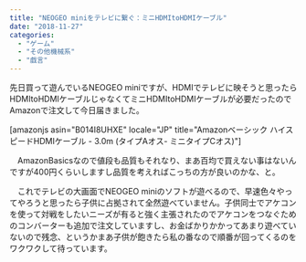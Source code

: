 ```yaml
---
title: "NEOGEO miniをテレビに繋ぐ：ミニHDMItoHDMIケーブル"
date: "2018-11-27"
categories: 
  - "ゲーム"
  - "その他機械系"
  - "戯言"
---
```


先日買って遊んでいるNEOGEO miniですが、HDMIでテレビに映そうと思ったらHDMItoHDMIケーブルじゃなくてミニHDMItoHDMIケーブルが必要だったのでAmazonで注文して今日届きました。

\[amazonjs asin="B014I8UHXE" locale="JP" title="Amazonベーシック ハイスピードHDMIケーブル - 3.0m (タイプAオス- ミニタイプCオス)"\]

　AmazonBasicsなので値段も品質もそれなり、まあ百均で買えない事はないんですが400円くらいしますし品質を考えればこっちの方が良いのかな、と。

　これでテレビの大画面でNEOGEO miniのソフトが遊べるので、早速色々やってやろうと思ったら子供に占拠されて全然遊べていません。子供同士でアケコンを使って対戦をしたいニーズが有ると強く主張されたのでアケコンをつなぐためのコンバーターも追加で注文していますし、お金ばかりかかってあまり遊べていないので残念、というかまあ子供が飽きたら私の番なので順番が回ってくるのをワクワクして待っています。
